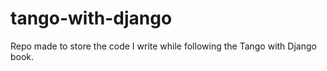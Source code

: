 tango-with-django
=================

Repo made to store the code I write while following the Tango with Django book.
